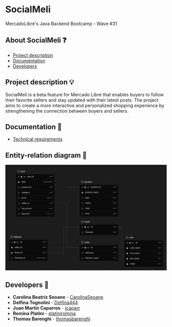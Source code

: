 # SocialMeli
MercadoLibre's Java Backend Bootcamp - Wave #31

## About SocialMeli :question:
- [Project description](#project-description-bulb)
- [Documentation](#documentation-open_book)
- [Developers](#developers-bust_in_silhouette)

## Project description :bulb:
SocialMeli is a beta feature for Mercado Libre that enables buyers to follow their favorite sellers and stay updated with their latest posts. The project aims to create a more interactive and personalized shopping experience by strengthening the connection between buyers and sellers.

## Documentation :open_book:
* [Technical requirements](https://docs.google.com/document/d/1GxOIhMl8WKETjMy8SpJtW5eWHGQ7wlv5/edit?usp=sharing&ouid=102049442333992462076&rtpof=true&sd=true)

## Entity-relation diagram 🔗
![Entity relation diagram](src/main/resources/er_diagram.png)

## Developers :bust_in_silhouette:
* **Carolina Beatríz Seoane** - [CarolinaSeoane](https://github.com/CarolinaSeoane)
* **Delfina Tognolini** - [Delfina444](https://github.com/Delfina444)
* **Juan Martin Caparros** - [jcaparr](http://github.com/jcaparr)
* **Romina Platini** - [platiniromina](https://github.com/platiniromina)
* **Thomas Barenghi** - [thomasbarenghi](https://github.com/thomasbarenghi)
